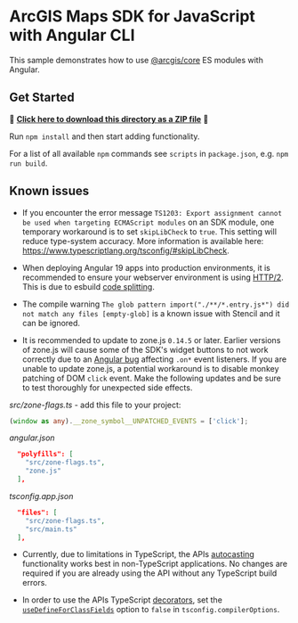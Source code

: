 # ArcGIS Maps SDK for JavaScript with Angular CLI

This sample demonstrates how to use [@arcgis/core](https://www.npmjs.com/package/@arcgis/core) ES modules with Angular. 

## Get Started

📁 **[Click here to download this directory as a ZIP file](https://esri.github.io/jsapi-resources/zips/core-sample-jsapi-angular-cli.zip)** 📁

Run `npm install` and then start adding functionality.

For a list of all available `npm` commands see `scripts` in `package.json`, e.g. `npm run build`.

## Known issues
* If you encounter the error message `TS1203: Export assignment cannot be used when targeting ECMAScript modules` on an SDK module, one temporary workaround is to set `skipLibCheck` to `true`. This setting will reduce type-system accuracy. More information is available here: https://www.typescriptlang.org/tsconfig/#skipLibCheck. 

* When deploying Angular 19 apps into production environments, it is recommended to ensure your webserver environment is using [HTTP/2](https://developer.mozilla.org/en-US/docs/Web/HTTP/Basics_of_HTTP/Evolution_of_HTTP#http2_%E2%80%93_a_protocol_for_greater_performance). This is due to esbuild [code splitting](https://esbuild.github.io/api/#splitting).

* The compile warning `The glob pattern import("./**/*.entry.js*") did not match any files [empty-glob]` is a known issue with Stencil and it can be ignored.

* It is recommended to update to zone.js `0.14.5` or later. Earlier versions of zone.js will cause some of the SDK's widget buttons to not work correctly due to an [Angular bug](https://github.com/angular/angular/issues/54581) affecting `.on*` event listeners. If you are unable to update zone.js, a potential workaround is to disable monkey patching of DOM `click` event. Make the following updates and be sure to test thoroughly for unexpected side effects.

_src/zone-flags.ts_ - add this file to your project:

```ts
(window as any).__zone_symbol__UNPATCHED_EVENTS = ['click'];
```

_angular.json_

```json
  "polyfills": [
    "src/zone-flags.ts",
    "zone.js"
  ],
```

_tsconfig.app.json_

```json
  "files": [
    "src/zone-flags.ts",
    "src/main.ts"
  ],
```

* Currently, due to limitations in TypeScript, the APIs [autocasting](https://developers.arcgis.com/javascript/latest/programming-patterns/#autocasting) functionality works best in non-TypeScript applications. No changes are required if you are already using the API without any TypeScript build errors.

* In order to use the APIs TypeScript [decorators](https://developers.arcgis.com/javascript/latest/api-reference/esri-core-accessorSupport-decorators.html), set the [`useDefineForClassFields`](https://www.typescriptlang.org/tsconfig#useDefineForClassFields) option to `false` in `tsconfig.compilerOptions`.
